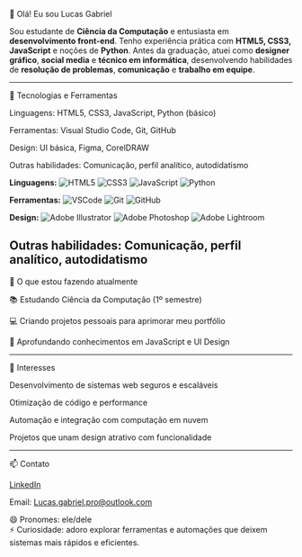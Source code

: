 👋 Olá! Eu sou Lucas Gabriel

Sou estudante de **Ciência da Computação** e entusiasta em **desenvolvimento front-end**.
Tenho experiência prática com **HTML5, CSS3, JavaScript** e noções de **Python**.
Antes da graduação, atuei como **designer gráfico**, **social media** e **técnico em informática**, desenvolvendo habilidades de **resolução de problemas**, **comunicação** e **trabalho em equipe**.


---

🚀 Tecnologias e Ferramentas

Linguagens: HTML5, CSS3, JavaScript, Python (básico)

Ferramentas: Visual Studio Code, Git, GitHub

Design: UI básica, Figma, CorelDRAW

Outras habilidades: Comunicação, perfil analítico, autodidatismo

**Linguagens:** ![HTML5](https://img.shields.io/badge/HTML5-E34F26?style=for-the-badge&logo=html5&logoColor=white)  ![CSS3](https://img.shields.io/badge/CSS3-1572B6?style=for-the-badge&logo=css3&logoColor=white)  ![JavaScript](https://img.shields.io/badge/JavaScript-F7DF1E?style=for-the-badge&logo=javascript&logoColor=black)  ![Python](https://img.shields.io/badge/Python-3776AB?style=for-the-badge&logo=python&logoColor=white)  

**Ferramentas:** ![VSCode](https://img.shields.io/badge/VSCode-0078D4?style=for-the-badge&logo=visualstudiocode&logoColor=white)  ![Git](https://img.shields.io/badge/Git-F05032?style=for-the-badge&logo=git&logoColor=white)  ![GitHub](https://img.shields.io/badge/GitHub-181717?style=for-the-badge&logo=github&logoColor=white)

**Design:** ![Adobe Illustrator](https://img.shields.io/badge/Adobe%20Illustrator-FF9A00?style=for-the-badge&logo=adobeillustrator&logoColor=white)  ![Adobe Photoshop](https://img.shields.io/badge/Adobe%20Photoshop-31A8FF?style=for-the-badge&logo=adobephotoshop&logoColor=white)  ![Adobe Lightroom](https://img.shields.io/badge/Adobe%20Lightroom-31A8FF?style=for-the-badge&logo=adobelightroom&logoColor=white)

**Outras habilidades:** Comunicação, perfil analítico, autodidatismo
---

📌 O que estou fazendo atualmente

📚 Estudando Ciência da Computação (1º semestre)

💻 Criando projetos pessoais para aprimorar meu portfólio

🌱 Aprofundando conhecimentos em JavaScript e UI Design



---

🎯 Interesses

Desenvolvimento de sistemas web seguros e escaláveis

Otimização de código e performance

Automação e integração com computação em nuvem

Projetos que unam design atrativo com funcionalidade



---

📫 Contato

[LinkedIn]([t](https://www.linkedin.com/in/lucas-gabriel-de-souza-silva-5967b6378?utm_source=share&utm_campaign=share_via&utm_content=profile&utm_medium=android_app))

Email: Lucas.gabriel.pro@outlook.com

😄 Pronomes: ele/dele  
⚡ Curiosidade: adoro explorar ferramentas e automações que deixem sistemas mais rápidos e eficientes.
